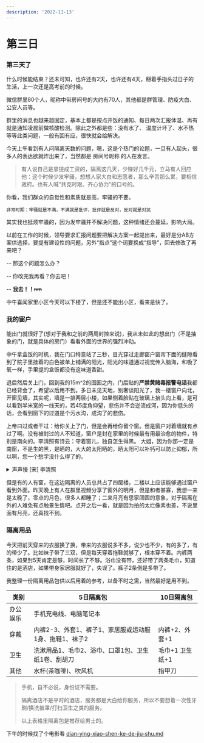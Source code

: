 ```yaml
---
description: '2022-11-13'
---
```


# 第三日

### 第三天了

什么时候能结束？还未可知，也许还有2天，也许还有4天，掰着手指头过日子的生活，上一次还是高考前的时候。

微信群里80个人，昵称中带房间号的大约有70人，其他都是群管理、防疫大白、公安人员等。

群里的消息也越来越固定，基本上都是按点开饭的通知、每日两次汇报体温、再有就是通知凌晨前做核酸检测。除此之外都是些：没有水了、 温度计坏了、水不热等等此类问题，一般有回有应，很快就会给解决。

今天上午看到有人问隔离天数的问题，嗯，这是个热门的论题，一旦有人起头，很多人的表达欲就炸出来了，当然都是 房间号昵称 的人在发言。

> 有人说自己是拿提成工资的，隔离这几天，少赚好几千元，立马有人回应他：这个时候少发牢骚，想想人家大白和志愿者，那么辛苦那么累，要相信政府。也有人喊“共克时艰、齐心协力”的口号的。

你看，我们群众的自觉性和素质就是高，牢骚的不要。

```
非常时期：牢骚就是不满，不满就是批评，批评就是反对，反对就是对抗
```

其实我也挺烦牢骚的，因为发牢骚并不解决问题，这种情绪还会蔓延，影响大局。

以前在工作的时候，领导要求汇报问题要把解决方案一起提出来，最好是分AB方案供选择，要提有建设性的问题，另外“指点”这个词要换成“指导”，回去修改了再来吧？

\-- 那这个问题怎么办？

\-- 你改完我再看？你去吧！

\-- **我去！！**~~nm~~

中午喜闻家里小区今天可以下楼了，但是还不能出小区，看来是快了。

### 我的窗户

能出门就很好了(想对于我和之前的两周封控来说)，我从未如此的想出门（不是抽象的门，就是具体的房门）看看外面的世界的强烈冲动。

中午拿盒饭的时机，我在门口特意站了三秒，目光穿过走廊窗户窗帘下面的缝隙看到了院子里挂着的白色被单上铺满的阳光，阳光的味道通过视觉传入脑海，和吸了氧一样，手里提的盒饭都没有这味道香甜。

退后然后关上门，回到我的15m^2的囹圄之内，门后贴的**严禁黄赌毒报警电话**我都已经背会了，希望以后用不到。多日未见天地，别奢谈阳光了，我一楼窗户向北，开窗见墙，其实呢，墙是一排两层小楼，如果侧着脸贴在玻璃上抬头向上看，是可以看到半米宽的一线天的，若45度角仰望，悲伤并不会逆流成河，因为你低头的话，会看到窗下的过道是个污水沟，成沟了的悲伤。

上帝曰过或者干过：给你关上了门，但是会再给你留个窗。但是窗户对着墙就有点过了啊。没有被封过的人不知道，窗户是封在家里的时候最有用最治愈的物件，特别是南向的。李清照有诗云：守着窗儿，独自怎生得黑。 大姐，因为你那一定是南窗，不是生的黑，是晒的，大大的太阳晒的，晒太阳可以补钙可以防止抑郁，所以啊，您一个愁字没什么得了的。

<details>

<summary>声声慢 [宋] 李清照</summary>

寻寻觅觅，冷冷清清，凄凄惨惨戚戚。乍暖还寒时候，最难将息。三杯两盏淡酒，怎敌他、晚来风急！雁过也，正伤心，却是旧时相识。

满地黄花堆积，憔悴损，如今有谁堪摘？守着窗儿，独自怎生得黑！梧桐更兼细雨，到黄昏、点点滴滴。这次第，怎一个愁字了得！

</details>

但是有的人有窗，在这边隔离的人员总共占了四层楼，二楼以上应该能够通过窗户看到外面。昨天晚上有人在群里视频分享了窗外的明月，但是和者甚寡，我想一来是太晚了，零点的月色，很多人都睡了；二来月亮有思家团圆的意象，对于隔离在外的人难免有点触景生情吧。点开之后一看，就是因为拍的太烂像素也差，不说里面有月亮，还真找不到。

### 隔离用品

今天把前天穿来的衣服换了换，带来的衣服说多不多，说少也不少，有的多了，有的带少了。比如袜子带了三双，但是每天穿着拖鞋就够了，根本穿不着。内裤两条，如果封5天肯定是够，时间长了不够。浴巾没有带，还好带了两条毛巾，知道住的是酒店，如果带身家居服就好了，失误了。裤子2条倒是多带了。

我整理一份隔离用品包供以后用着的参考，以备不时之需，当然最好是用不到。

| 类别   | 5日隔离包                           | 10日隔离包     |
| ---- | ------------------------------- | ---------- |
| 办公娱乐 | 手机充电线、电脑笔记本                     |            |
| 穿戴   | 内裤2-3、外套1、裤子1、家居服或运动服1身、拖鞋1、袜子2 | 内裤+2、外套+1  |
| 卫生   | 洗漱用品1、毛巾2、浴巾、口罩1包、卫生纸1卷、刮胡刀     | 毛巾+1 卫生纸+1 |
| 其他   | 水杯(茶咖啡)、吹风机                     | 指甲刀        |

> 手机，自不必说，身份证不需要。
>
> 隔离酒店不是平时的酒店，服务都是大白给你服务，所以不要想着一次性牙刷/换洗被罩/打扫卫生之类的服务。
>
> 以上表格里隔离包是推荐给男士的。

下午的时候找了个电影看 [dian-ying-xiao-shen-ke-de-jiu-shu.md](../dian-ying-xiao-shen-ke-de-jiu-shu.md "mention")
